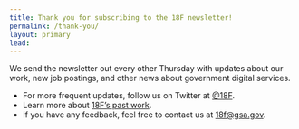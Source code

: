 ```yaml
---
title: Thank you for subscribing to the 18F newsletter!
permalink: /thank-you/
layout: primary
lead:
---
```


We send the newsletter out every other Thursday with updates about our work, new job postings, and other news about government digital services.

- For more frequent updates, follow us on Twitter at [@18F](https://twitter.com/18F/).
- Learn more about [18F’s past work](https://18f.gsa.gov/our-work/).
- If you have any feedback, feel free to contact us at [18f@gsa.gov](mailto:18F@gsa.gov).
